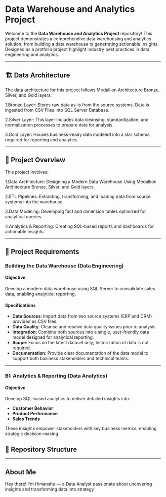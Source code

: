 # Data Warehouse and Analytics Project

Welcome to the **Data Warehouse and Analytics Project** repository! 
This project demonstrates a comprehendive data warehousing and analytics solution, from building a data warehouse to genetrating actionable insights. Designed as a protfolio project highlight industry best practices in data engineering and analytics.

---

🏗️ Data Architecture
--
The data architecture for this project follows Medallion Architecture Bronze, Silver, and Gold layers:

1.Bronze Layer: Stores raw data as-is from the source systems. Data is ingested from CSV Files into SQL Server Database.

2.Silver Layer: This layer includes data cleansing, standardization, and normalization processes to prepare data for analysis.

3.Gold Layer: Houses business-ready data modeled into a star schema required for reporting and analytics.

---
## 📖 Project Overview
This project involves:

1.Data Architecture: Designing a Modern Data Warehouse Using Medallion Architecture Bronze, Silver, and Gold layers.

2.ETL Pipelines: Extracting, transforming, and loading data from source systems into the warehouse.

3.Data Modeling: Developing fact and dimension tables optimized for analytical queries.

4.Analytics & Reporting: Creating SQL-based reports and dashboards for actionable insights.

---

## 🚀 Project Requirements

### Building the Data Warehouse (Data Engineering)

#### Objective
Develop a modern data warehouse using SQL Server to consolidate sales data, enabling analytical reporting.

#### Specifications
- **Data Sources**: Import data from two source systems (ERP and CRM) provided as CSV files.
- **Data Quality**: Cleanse and resolve data quality issues prior to analysis.
- **Integration**: Combine both sources into a single, user-friendly data model designed for analytical reporting.
- **Scope**: Focus on the latest dataset only; historization of data is not required.
- **Documentation**: Provide clear documentation of the data model to support both business stakeholders and technical teams.

---

### BI: Analytics & Reporting (Data Analytics)

#### Objective
Develop SQL-based analytics to deliver detailed insights into:
- **Customer Behavior**
- **Product Performance**
- **Sales Trends**
  
These insights empower stakeholders with key business metrics, enabling strategic decision-making.

📂 Repository Structure
 --
 
---
## About Me

Hey there! I'm Himanshu — a Data Analyst passionate about uncovering insights and transforming data into strategy
